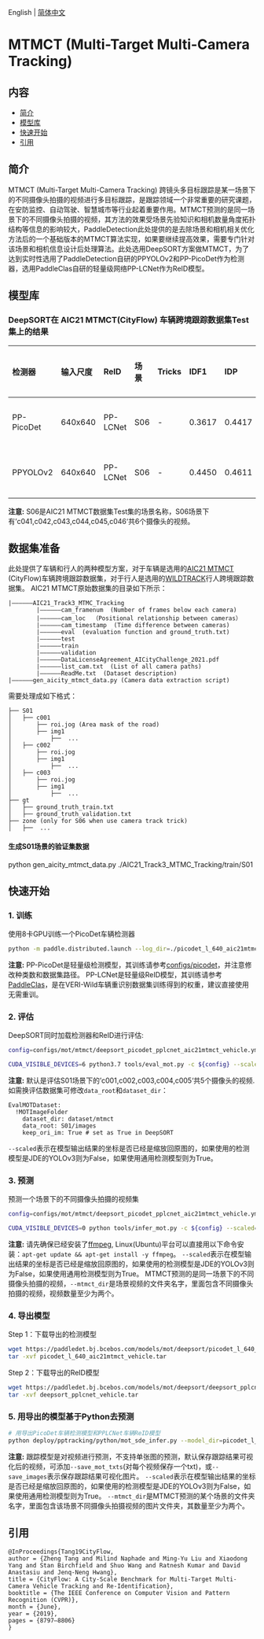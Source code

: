 English | [简体中文](README_cn.md)

# MTMCT (Multi-Target Multi-Camera Tracking)

## 内容
- [简介](#简介)
- [模型库](#模型库)
- [快速开始](#快速开始)
- [引用](#引用)

## 简介
MTMCT (Multi-Target Multi-Camera Tracking) 跨镜头多目标跟踪是某一场景下的不同摄像头拍摄的视频进行多目标跟踪，是跟踪领域一个非常重要的研究课题，在安防监控、自动驾驶、智慧城市等行业起着重要作用。MTMCT预测的是同一场景下的不同摄像头拍摄的视频，其方法的效果受场景先验知识和相机数量角度拓扑结构等信息的影响较大，PaddleDetection此处提供的是去除场景和相机相关优化方法后的一个基础版本的MTMCT算法实现，如果要继续提高效果，需要专门针对该场景和相机信息设计后处理算法。此处选用DeepSORT方案做MTMCT，为了达到实时性选用了PaddleDetection自研的PPYOLOv2和PP-PicoDet作为检测器，选用PaddleClas自研的轻量级网络PP-LCNet作为ReID模型。


## 模型库
### DeepSORT在 AIC21 MTMCT(CityFlow) 车辆跨境跟踪数据集Test集上的结果

|  检测器       |  输入尺度     |  ReID    |  场景   |  Tricks |  IDF1  |   IDP   |   IDR  | Precision |  Recall  |  FPS  | 配置文件 |
|  :---------  | :---------  | :-------  | :----- | :------ |:-----  |:------- |:-----  |:--------- |:-------- |:----- |:------  |
| PP-PicoDet   | 640x640     | PP-LCNet  | S06    |    -    | 0.3617 | 0.4417  | 0.3062 |   0.6266  | 0.4343   | -     |[配置文件](./deepsort_picodet_pplcnet_aic21mtmct_vehicle.yml)  |
| PPYOLOv2     | 640x640     | PP-LCNet  | S06    |    -    | 0.4450 | 0.4611  | 0.4300 |   0.6385  | 0.5954   | -     |[配置文件](./deepsort_ppyolov2_pplcnet_aic21mtmct_vehicle.yml) |

**注意:**
  S06是AIC21 MTMCT数据集Test集的场景名称，S06场景下有’c041,c042,c043,c044,c045,c046‘共6个摄像头的视频。


## 数据集准备
此处提供了车辆和行人的两种模型方案，对于车辆是选用的[AIC21 MTMCT](https://www.aicitychallenge.org) (CityFlow)车辆跨境跟踪数据集，对于行人是选用的[WILDTRACK](https://www.epfl.ch/labs/cvlab/data/data-wildtrack)行人跨境跟踪数据集。
AIC21 MTMCT原始数据集的目录如下所示：
```
|——————AIC21_Track3_MTMC_Tracking
        |——————cam_framenum  (Number of frames below each camera)   
        |——————cam_loc  （Positional relationship between cameras） 
        |——————cam_timestamp  (Time difference between cameras)  
        |——————eval  (evaluation function and ground_truth.txt)
        |——————test  
        |——————train  
        |——————validation  
        |——————DataLicenseAgreement_AICityChallenge_2021.pdf  
        |——————list_cam.txt  (List of all camera paths)
        |——————ReadMe.txt  (Dataset description)
|——————gen_aicity_mtmct_data.py (Camera data extraction script)
```
需要处理成如下格式：
```
├── S01
│   ├── c001
│       ├── roi.jog (Area mask of the road)  
│       ├── img1
│           ├──  ...
│   ├── c002
│       ├── roi.jog
│       ├── img1
│           ├──  ...
│   ├── c003
│       ├── roi.jog
│       ├── img1
│           ├──  ...
├── gt
│   ├── ground_truth_train.txt
│   ├── ground_truth_validation.txt
├── zone (only for S06 when use camera track trick)
│   ├──  ...
```

#### 生成S01场景的验证集数据
python gen_aicity_mtmct_data.py ./AIC21_Track3_MTMC_Tracking/train/S01


## 快速开始
### 1. 训练
使用8卡GPU训练一个PicoDet车辆检测器
```bash
python -m paddle.distributed.launch --log_dir=./picodet_l_640_aic21mtmct_vehicle/ --gpus 0,1,2,3,4,5,6,7 tools/train.py -c configs/picodet/picodet_l_640_coco.yml
```
**注意:**
 PP-PicoDet是轻量级检测模型，其训练请参考[configs/picodet](../../picodet/README.md)，并注意修改种类数和数据集路径。
 PP-LCNet是轻量级ReID模型，其训练请参考[PaddleClas](https://github.com/PaddlePaddle/PaddleClas)，是在VERI-Wild车辆重识别数据集训练得到的权重，建议直接使用无需重训。


### 2. 评估
DeepSORT同时加载检测器和ReID进行评估:
```bash
config=configs/mot/mtmct/deepsort_picodet_pplcnet_aic21mtmct_vehicle.yml

CUDA_VISIBLE_DEVICES=6 python3.7 tools/eval_mot.py -c ${config} --scaled=True
```
**注意:**
  默认是评估S01场景下的’c001,c002,c003,c004,c005‘共5个摄像头的视频. 如需换评估数据集可修改`data_root`和`dataset_dir`：
  ```
  EvalMOTDataset:
    !MOTImageFolder
      dataset_dir: dataset/mtmct
      data_root: S01/images
      keep_ori_im: True # set as True in DeepSORT
  ```
  `--scaled`表示在模型输出结果的坐标是否已经是缩放回原图的，如果使用的检测模型是JDE的YOLOv3则为False，如果使用通用检测模型则为True。


### 3. 预测
预测一个场景下的不同摄像头拍摄的视频集
```bash
config=configs/mot/mtmct/deepsort_picodet_pplcnet_aic21mtmct_vehicle.yml

CUDA_VISIBLE_DEVICES=0 python tools/infer_mot.py -c ${config} --scaled=True --mtmct_dir={your mtmct scene video folder}  --save_videos
```
**注意:**
  请先确保已经安装了[ffmpeg](https://ffmpeg.org/ffmpeg.html), Linux(Ubuntu)平台可以直接用以下命令安装：`apt-get update && apt-get install -y ffmpeg`。
  `--scaled`表示在模型输出结果的坐标是否已经是缩放回原图的，如果使用的检测模型是JDE的YOLOv3则为False，如果使用通用检测模型则为True。
  MTMCT预测的是同一场景下的不同摄像头拍摄的视频，`--mtmct_dir`是场景视频的文件夹名字，里面包含不同摄像头拍摄的视频，视频数量至少为两个。


### 4. 导出模型
Step 1：下载导出的检测模型
```bash
wget https://paddledet.bj.bcebos.com/models/mot/deepsort/picodet_l_640_aic21mtmct_vehicle.tar
tar -xvf picodet_l_640_aic21mtmct_vehicle.tar
```
Step 2：下载导出的ReID模型
```bash
wget https://paddledet.bj.bcebos.com/models/mot/deepsort/deepsort_pplcnet_vehicle.tar
tar -xvf deepsort_pplcnet_vehicle.tar
```

### 5. 用导出的模型基于Python去预测
```bash
# 用导出PicoDet车辆检测模型和PPLCNet车辆ReID模型
python deploy/pptracking/python/mot_sde_infer.py --model_dir=picodet_l_640_aic21mtmct_vehicle/ --reid_model_dir=deepsort_pplcnet_vehicle/ --mtmct_dir={your mtmct scene video folder} --device=GPU --scaled=True --save_mot_txts --save_images
```
**注意:**
  跟踪模型是对视频进行预测，不支持单张图的预测，默认保存跟踪结果可视化后的视频，可添加`--save_mot_txts`(对每个视频保存一个txt)，或`--save_images`表示保存跟踪结果可视化图片。
  `--scaled`表示在模型输出结果的坐标是否已经是缩放回原图的，如果使用的检测模型是JDE的YOLOv3则为False，如果使用通用检测模型则为True。
  `--mtmct_dir`是MTMCT预测的某个场景的文件夹名字，里面包含该场景不同摄像头拍摄视频的图片文件夹，其数量至少为两个。


## 引用
```
@InProceedings{Tang19CityFlow,
author = {Zheng Tang and Milind Naphade and Ming-Yu Liu and Xiaodong Yang and Stan Birchfield and Shuo Wang and Ratnesh Kumar and David Anastasiu and Jenq-Neng Hwang},
title = {CityFlow: A City-Scale Benchmark for Multi-Target Multi-Camera Vehicle Tracking and Re-Identification},
booktitle = {The IEEE Conference on Computer Vision and Pattern Recognition (CVPR)},
month = {June},
year = {2019},
pages = {8797–8806}
}
```
